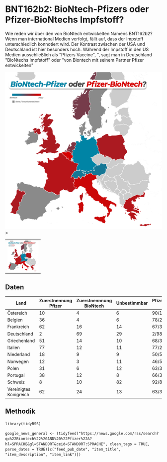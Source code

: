 # BNT162b2: BioNtech-Pfizers oder Pfizer-BioNtechs Impfstoff?

Wie reden wir über den von BioNtech entwickelten Namens BNT162b2?
Wenn man international Medien verfolgt, fällt auf, dass der Impstoff unterschiedlich konnotiert wird. Der Kontrast zwischen der USA und Deutschland ist hier besonders hoch.
Während der Impstoff in den US Medien ausschließlich als "Pfizers Vaccine", ", sagt man in Deutschland "BioNtechs Impfstoff" oder "von Biontech mit seinem Partner Pfizer entwickelten"

<div><img src="https://github.com/konradrs/Biontech-Pfizer-Name/blob/main/map.png?raw=true" width="650">></div>

<table width=100% height=100%> 
    <tr>
        <td class="height" style="text-align: center; vertical-align: middle;">
            <img src="https://github.com/konradrs/Biontech-Pfizer-Name/blob/main/map.png?raw=true" width=100 height=100 />
        </td>
    </tr>
</table>



## Daten
 
| Land | Zuerstnennung Pfizer | Zuerstnennnung BioNtech | Unbestimmbar |Pfizer/BioNtech in %
| ---         |     ---      |     ---      |     ---      |     ---      |
|Östereich|10|4|6|90/10
|Belgien|36|4|6|78/22
|Frankreich|62|16|14|67/33
|Deutschland|2|69|29|2/98
|Griechenland|51|14|10|68/32
|Italien|77|12|11|77/23
|Niederland|18|9|9|50/50
|Norwegen|12|3|11|46/54
|Polen|31|6|12|63/37
|Portugal|38|12|8|66/34
|Schweiz|8|10|82|92/8
|Vereinigtes Königreich|62|24|13|63/37

## Methodik


`library(tidyRSS)`

`google_news_general <- (tidyfeed("https://news.google.com/rss/search?q=%22Biontech%22%20AND%20%22Pfizer%22&?hl=SPRACHE&gl=STANDORT&ceid=STANDORT:SPRACHE",
                            clean_tags = TRUE, parse_dates = TRUE)[c("feed_pub_date", "item_title", "item_description", "item_link")])`
